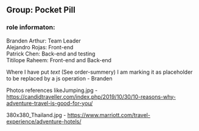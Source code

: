 ## Group: Pocket Pill
### role informaton:
Branden Arthur: Team Leader  
Alejandro Rojas: Front-end  
Patrick Chen: Back-end and testing  
Titilope Raheem: Front-end and Back-end

Where I have put *text* (See order-summery)
I am marking it as placeholder to be replaced by a js operation - Branden


Photos references 
likeJumping.jpg - https://candidtraveller.com/index.php/2019/10/30/10-reasons-why-adventure-travel-is-good-for-you/

380x380_Thailand.jpg - https://www.marriott.com/travel-experience/adventure-hotels/


